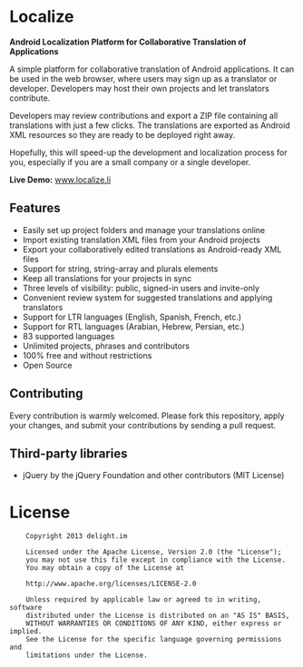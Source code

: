 Localize
========

**Android Localization Platform for Collaborative Translation of Applications**

A simple platform for collaborative translation of Android applications. It can be used in the web browser, where users may sign up as a translator or developer. Developers may host their own projects and let translators contribute.

Developers may review contributions and export a ZIP file containing all translations with just a few clicks. The translations are exported as Android XML resources so they are ready to be deployed right away.

Hopefully, this will speed-up the development and localization process for you, especially if you are a small company or a single developer.

**Live Demo:** www.localize.li

Features
------

+ Easily set up project folders and manage your translations online
+ Import existing translation XML files from your Android projects
+ Export your collaboratively edited translations as Android-ready XML files
+ Support for string, string-array and plurals elements
+ Keep all translations for your projects in sync
+ Three levels of visibility: public, signed-in users and invite-only
+ Convenient review system for suggested translations and applying translators
+ Support for LTR languages (English, Spanish, French, etc.)
+ Support for RTL languages (Arabian, Hebrew, Persian, etc.)
+ 83 supported languages
+ Unlimited projects, phrases and contributors
+ 100% free and without restrictions
+ Open Source

Contributing
------

Every contribution is warmly welcomed. Please fork this repository, apply your changes, and submit your contributions by sending a pull request.

Third-party libraries
------

+ jQuery by the jQuery Foundation and other contributors (MIT License)

License
========

```
	Copyright 2013 delight.im

	Licensed under the Apache License, Version 2.0 (the "License");
	you may not use this file except in compliance with the License.
	You may obtain a copy of the License at

	http://www.apache.org/licenses/LICENSE-2.0

	Unless required by applicable law or agreed to in writing, software
	distributed under the License is distributed on an "AS IS" BASIS,
	WITHOUT WARRANTIES OR CONDITIONS OF ANY KIND, either express or implied.
	See the License for the specific language governing permissions and
	limitations under the License.
```
